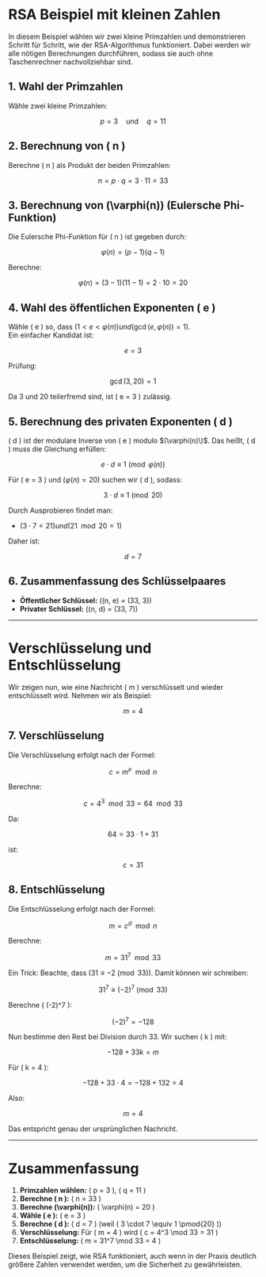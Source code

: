 # RSA Beispiel mit kleinen Zahlen

In diesem Beispiel wählen wir zwei kleine Primzahlen und demonstrieren Schritt für Schritt, wie der RSA-Algorithmus funktioniert. Dabei werden wir alle nötigen Berechnungen durchführen, sodass sie auch ohne Taschenrechner nachvollziehbar sind.

## 1. Wahl der Primzahlen

Wähle zwei kleine Primzahlen:

$$
p = 3 \quad \text{und} \quad q = 11
$$

## 2. Berechnung von \( n \)

Berechne \( n \) als Produkt der beiden Primzahlen:

$$
n = p \cdot q = 3 \cdot 11 = 33
$$

## 3. Berechnung von \(\varphi(n)\) (Eulersche Phi-Funktion)

Die Eulersche Phi-Funktion für \( n \) ist gegeben durch:

$$
\varphi(n) = (p-1)(q-1)
$$

Berechne:

$$
\varphi(n) = (3-1)(11-1) = 2 \cdot 10 = 20
$$

## 4. Wahl des öffentlichen Exponenten \( e \)

Wähle \( e \) so, dass $( 1 < e < \varphi(n) ) und ( \gcd(e, \varphi(n)) = 1 )$.  
Ein einfacher Kandidat ist:

$$
e = 3
$$

Prüfung:

$$
\gcd(3, 20) = 1
$$

Da 3 und 20 teilerfremd sind, ist \( e = 3 \) zulässig.

## 5. Berechnung des privaten Exponenten \( d \)

\( d \) ist der modulare Inverse von \( e \) modulo $(\varphi(n)\)$. Das heißt, \( d \) muss die Gleichung erfüllen:

$$
e \cdot d \equiv 1 \pmod{\varphi(n)}
$$

Für \( e = 3 \) und $(\varphi(n) = 20)$ suchen wir \( d \), sodass:

$$
3 \cdot d \equiv 1 \pmod{20}
$$

Durch Ausprobieren findet man:

- $( 3 \cdot 7 = 21 ) und ( 21 \mod 20 = 1 )$

Daher ist:

$$
d = 7
$$

## 6. Zusammenfassung des Schlüsselpaares

- **Öffentlicher Schlüssel:** \((n, e) = (33, 3)\)
- **Privater Schlüssel:** \((n, d) = (33, 7)\)

---

# Verschlüsselung und Entschlüsselung

Wir zeigen nun, wie eine Nachricht \( m \) verschlüsselt und wieder entschlüsselt wird. Nehmen wir als Beispiel:

$$
m = 4
$$

## 7. Verschlüsselung

Die Verschlüsselung erfolgt nach der Formel:

$$
c = m^e \mod n
$$

Berechne:

$$
c = 4^3 \mod 33 = 64 \mod 33
$$

Da:

$$
64 = 33 \cdot 1 + 31
$$

ist:

$$
c = 31
$$

## 8. Entschlüsselung

Die Entschlüsselung erfolgt nach der Formel:

$$
m = c^d \mod n
$$

Berechne:

$$
m = 31^7 \mod 33
$$

Ein Trick: Beachte, dass $( 31 \equiv -2 \pmod{33} )$. Damit können wir schreiben:

$$
31^7 \equiv (-2)^7 \pmod{33}
$$

Berechne \( (-2)^7 \):

$$
(-2)^7 = -128
$$

Nun bestimme den Rest bei Division durch 33. Wir suchen \( k \) mit:

$$
-128 + 33k = m
$$

Für \( k = 4 \):

$$
-128 + 33 \cdot 4 = -128 + 132 = 4
$$

Also:

$$
m = 4
$$

Das entspricht genau der ursprünglichen Nachricht.

---

# Zusammenfassung

1. **Primzahlen wählen:** \( p = 3 \), \( q = 11 \)
2. **Berechne \( n \):** \( n = 33 \)
3. **Berechne \(\varphi(n)\):** \( \varphi(n) = 20 \)
4. **Wähle \( e \):** \( e = 3 \)
5. **Berechne \( d \):** \( d = 7 \) (weil \( 3 \cdot 7 \equiv 1 \pmod{20} \))
6. **Verschlüsselung:** Für \( m = 4 \) wird \( c = 4^3 \mod 33 = 31 \)
7. **Entschlüsselung:** \( m = 31^7 \mod 33 = 4 \)

Dieses Beispiel zeigt, wie RSA funktioniert, auch wenn in der Praxis deutlich größere Zahlen verwendet werden, um die Sicherheit zu gewährleisten.
